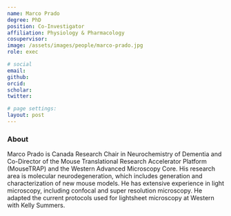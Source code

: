 ```yaml
---
name: Marco Prado
degree: PhD
position: Co-Investigator
affiliation: Physiology & Pharmacology
cosupervisor:
image: /assets/images/people/marco-prado.jpg
role: exec

# social
email: 
github: 
orcid: 
scholar: 
twitter: 

# page settings:
layout: post
---
```


### About

Marco Prado is Canada Research Chair in Neurochemistry of Dementia and Co-Director of the Mouse Translational Research Accelerator Platform (MouseTRAP) and the Western Advanced Microscopy Core. His research area is molecular neurodegeneration, which includes generation and characterization of new mouse models. He has extensive experience in light microscopy, including confocal and super resolution microscopy. He adapted the current protocols used for lightsheet microscopy at Western with Kelly Summers.
